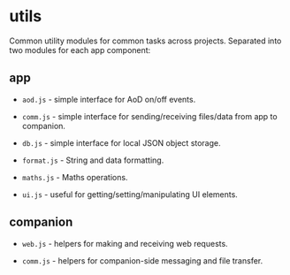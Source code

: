 # utils

Common utility modules for common tasks across projects. Separated into two modules for each app component:

## app

* `aod.js` - simple interface for AoD on/off events.

* `comm.js` - simple interface for sending/receiving files/data from app to companion.

* `db.js` - simple interface for local JSON object storage.

* `format.js` - String and data formatting.

* `maths.js` - Maths operations.

* `ui.js` - useful for getting/setting/manipulating UI elements.

## companion

* `web.js` - helpers for making and receiving web requests.

* `comm.js` - helpers for companion-side messaging and file transfer.
